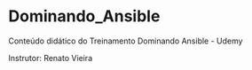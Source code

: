 # Dominando_Ansible
Conteúdo didático do Treinamento Dominando Ansible - Udemy

Instrutor: Renato Vieira
